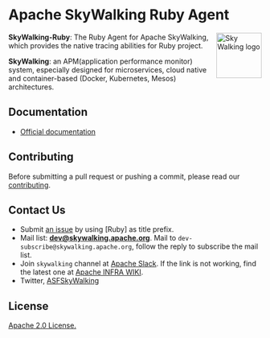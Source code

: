 Apache SkyWalking Ruby Agent
==========

<img src="http://skywalking.apache.org/assets/logo.svg" alt="Sky Walking logo" height="90px" align="right" />

**SkyWalking-Ruby**: The Ruby Agent for Apache SkyWalking, which provides the native tracing abilities for Ruby project.

**SkyWalking**: an APM(application performance monitor) system, especially designed for
microservices, cloud native and container-based (Docker, Kubernetes, Mesos) architectures.

## Documentation
- [Official documentation](https://skywalking.apache.org/docs/#RubyAgent)

## Contributing
Before submitting a pull request or pushing a commit, please read our [contributing](CONTRIBUTING.md).

## Contact Us
* Submit [an issue](https://github.com/apache/skywalking/issues/new) by using [Ruby] as title prefix.
* Mail list: **dev@skywalking.apache.org**. Mail to `dev-subscribe@skywalking.apache.org`, follow the reply to subscribe the mail list.
* Join `skywalking` channel at [Apache Slack](http://s.apache.org/slack-invite). If the link is not working, find the latest one at [Apache INFRA WIKI](https://cwiki.apache.org/confluence/display/INFRA/Slack+Guest+Invites).
* Twitter, [ASFSkyWalking](https://twitter.com/ASFSkyWalking)

## License
[Apache 2.0 License.](/LICENSE)